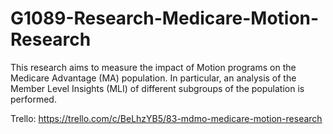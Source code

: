 # G1089-Research-Medicare-Motion-Research

This research aims to measure the impact of Motion programs on the Medicare Advantage (MA) population. In particular, an analysis of the Member Level Insights (MLI) of different subgroups of the population is performed.

Trello: https://trello.com/c/BeLhzYB5/83-mdmo-medicare-motion-research
